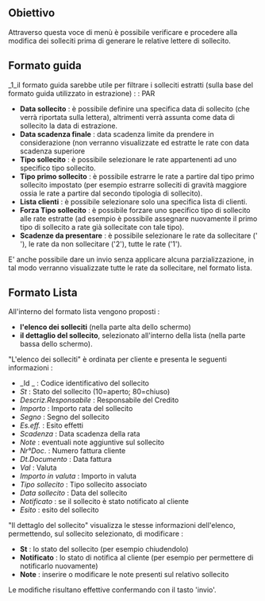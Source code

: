 ## Obiettivo

Attraverso questa voce di menù è possibile verificare e procedere alla modifica dei solleciti prima di generare le relative lettere di sollecito.

## Formato guida
_1_il formato guida sarebbe utile per filtrare i solleciti estratti (sulla base del formato guida utilizzato in estrazione)
 :  : PAR
* **Data sollecito** :  è possibile definire una specifica data di sollecito (che verrà riportata sulla lettera), altrimenti verrà assunta come data di sollecito la data di estrazione.
* **Data scadenza finale** :  data scadenza limite da prendere in considerazione (non verranno visualizzate ed estratte le rate con data scadenza superiore
* **Tipo sollecito** :  è possibile selezionare le rate appartenenti ad uno specifico tipo sollecito.
* **Tipo primo sollecito** :  è possibile  estrarre le rate a partire dal tipo primo sollecito impostato (per esempio estrarre solleciti di gravità maggiore ossia le rate a partire dal secondo tipologia di sollecito).
* **Lista clienti** :  è possibile selezionare solo una specifica lista di clienti.
* **Forza Tipo sollecito** :  è possibile forzare uno specifico tipo di sollecito alle rate estratte (ad esempio è possibile assegnare nuovamente il primo tipo di sollecito a rate già sollecitate con tale tipo).
* **Scadenze da presentare** :  è possibile selezionare le rate da sollecitare (' '),  le rate da non sollecitare ('2'), tutte le rate ('1').

E' anche possibile dare un invio senza applicare alcuna parzializzazione, in tal modo verranno visualizzate tutte le rate da sollecitare, nel formato lista.

## Formato Lista
All'interno del formato lista vengono proposti : 

* __l'elenco dei solleciti__ (nella parte alta dello schermo)
* __il dettaglio del sollecito__,  selezionato all'interno della lista (nella parte bassa dello schermo).

"L'elenco dei solleciti"  è ordinata per cliente e presenta le seguenti informazioni : 

* _Id _ :  Codice identificativo del sollecito
* _St_ :  Stato del sollecito (10=aperto; 80=chiuso)
* _Descriz.Responsabile_ : Responsabile del Credito
* _Importo_ :  Importo rata del sollecito
* _Segno_ :  Segno del sollecito
* _Es.eff._ :  Esito effetti
* _Scadenza_ :  Data scadenza della rata
* _Note_ :  eventuali note aggiuntive sul sollecito
* _Nr°Doc_. :  Numero fattura cliente
* _Dt.Documento_ :  Data fattura
* _Val_ :  Valuta
* _Importo in valuta_ :  Importo in valuta
* _Tipo sollecito_ :  Tipo sollecito associato
* _Data sollecito_ :  Data del sollecito
* _Notificato_ :  se il sollecito è stato notificato al cliente
* _Esito_ :  esito del sollecito

"Il dettaglo del sollecito" visualizza le stesse informazioni dell'elenco, permettendo, sul sollecito selezionato, di modificare : 

* **St** :  lo stato del sollecito (per esempio chiudendolo)
* **Notificato** :  lo stato di notifica al cliente (per esempio per permettere di notificarlo nuovamente)
* **Note** :  inserire o modificare le note presenti sul relativo sollecito

Le modifiche risultano effettive confermando con il tasto 'invio'.




